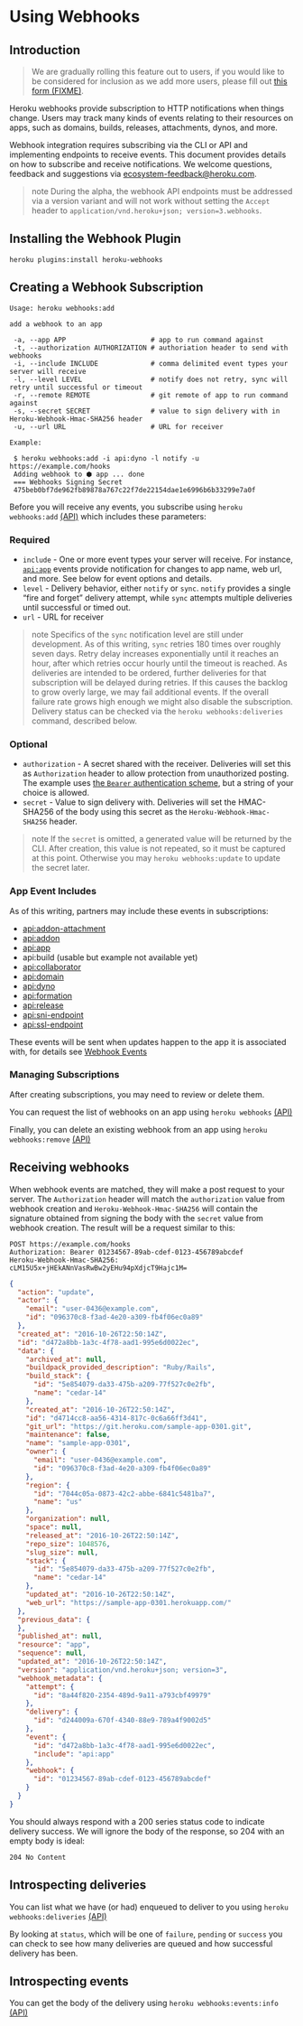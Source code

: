 # Using Webhooks

## Introduction

>We are gradually rolling this feature out to users, if you would like to be considered for inclusion as we add more users, please fill out [this form (FIXME)]().

Heroku webhooks provide subscription to HTTP notifications when things change.  Users may track many kinds of events relating to their resources on apps, such as domains, builds, releases, attachments, dynos, and more.

Webhook integration requires subscribing via the CLI or API and implementing endpoints to receive events. This document provides details on how to subscribe and receive notifications. We welcome questions, feedback and suggestions via [ecosystem-feedback@heroku.com](mailto:ecosystem-feedback@heroku.com).

>note During the alpha, the webhook API endpoints must be addressed via a version variant and will not work without setting the `Accept` header to `application/vnd.heroku+json; version=3.webhooks`.

## Installing the Webhook Plugin

```
heroku plugins:install heroku-webhooks
```

## Creating a Webhook Subscription

```
Usage: heroku webhooks:add

add a webhook to an app

 -a, --app APP                     # app to run command against
 -t, --authorization AUTHORIZATION # authoriation header to send with webhooks
 -i, --include INCLUDE             # comma delimited event types your server will receive 
 -l, --level LEVEL                 # notify does not retry, sync will retry until successful or timeout
 -r, --remote REMOTE               # git remote of app to run command against
 -s, --secret SECRET               # value to sign delivery with in Heroku-Webhook-Hmac-SHA256 header
 -u, --url URL                     # URL for receiver

Example:

 $ heroku webhooks:add -i api:dyno -l notify -u https://example.com/hooks
 Adding webhook to ⬢ app ... done
 === Webhooks Signing Secret
 475beb0bf7de962fb89878a767c22f7de22154dae1e6996b6b33299e7a0f
```

Before you will receive any events, you subscribe using `heroku webhooks:add` [(API)](/articles/app-webhooks-schema?preview=1#webhook-create) which includes these parameters:

### Required

* `include` - One or more event types your server will receive. For instance, [`api:app`](/articles/webhook-events?preview=1#api-app) events provide notification for changes to app name, web url, and more. See below for event options and details.
* `level` - Delivery behavior, either `notify` or `sync`. `notify` provides a single “fire and forget” delivery attempt, while `sync` attempts multiple deliveries until successful or timed out.
* `url` - URL for receiver

>note Specifics of the `sync` notification level are still under development. As of this writing, `sync` retries 180 times over roughly seven days. Retry delay increases exponentially until it reaches an hour, after which retries occur hourly until the timeout is reached. As deliveries are intended to be ordered, further deliveries for that subscription will be delayed during retries. If this causes the backlog to grow overly large, we may fail additional events. If the overall failure rate grows high enough we might also disable the subscription.
> Delivery status can be checked via the `heroku webhooks:deliveries` command, described below.

### Optional

* `authorization` - A secret shared with the receiver. Deliveries will set this as `Authorization` header to allow protection from unauthorized posting. The example uses [the `Bearer` authentication scheme](http://self-issued.info/docs/draft-ietf-oauth-v2-bearer.html), but a string of your choice is allowed.
* `secret` - Value to sign delivery with. Deliveries will set the HMAC-SHA256 of the body using this secret as the `Heroku-Webhook-Hmac-SHA256` header.

>note If the `secret` is omitted, a generated value will be returned by the CLI. After creation, this value is not repeated, so it must be captured at this point. Otherwise you may `heroku webhooks:update` to update the secret later.

### App Event Includes

As of this writing, partners may include these events in subscriptions:

- [api:addon-attachment](/articles/webhook-events?preview=1#api-addon-attachment)
- [api:addon](/articles/webhook-events?preview=1#api-addon)
- [api:app](/articles/webhook-events?preview=1#api-app)
- api:build (usable but example not available yet)
- [api:collaborator](/articles/webhook-events?preview=1#api-collaborator)
- [api:domain](/articles/webhook-events?preview=1#api-domain)
- [api:dyno](/articles/webhook-events?preview=1#api-dyno)
- [api:formation](/articles/webhook-events?preview=1#api-formation)
- [api:release](/articles/webhook-events?preview=1#api-release)
- [api:sni-endpoint](/articles/webhook-events?preview=1#api-sni-endpoint)
- [api:ssl-endpoint](/articles/webhook-events?preview=1#api-ssl-endpoint)

These events will be sent when updates happen to the app it is associated with, for details see [Webhook Events](/articles/webhook-events?preview=1)

### Managing Subscriptions

After creating subscriptions, you may need to review or delete them.

You can request the list of webhooks on an app using `heroku webhooks` [(API)](/articles/app-webhooks-schema?preview=1#webhook-list)

Finally, you can delete an existing webhook from an app using `heroku webhooks:remove` [(API)](/articles/app-webhooks-schema?preview=1#webhook-delete)

## Receiving webhooks

When webhook events are matched, they will make a post request to your server. The `Authorization` header will match the `authorization` value from webhook creation and `Heroku-Webhook-Hmac-SHA256` will contain the signature obtained from signing the body with the `secret` value from webhook creation. The result will be a request similar to this:

```
POST https://example.com/hooks
Authorization: Bearer 01234567-89ab-cdef-0123-456789abcdef
Heroku-Webhook-Hmac-SHA256: cLM15U5x+jHEkANnVasRwBw2yEHu94pXdjcT9Hajc1M=
```
```json
{
  "action": "update",
  "actor": {
    "email": "user-0436@example.com",
    "id": "096370c8-f3ad-4e20-a309-fb4f06ec0a89"
  },
  "created_at": "2016-10-26T22:50:14Z",
  "id": "d472a8bb-1a3c-4f78-aad1-995e6d0022ec",
  "data": {
    "archived_at": null,
    "buildpack_provided_description": "Ruby/Rails",
    "build_stack": {
      "id": "5e854079-da33-475b-a209-77f527c0e2fb",
      "name": "cedar-14"
    },
    "created_at": "2016-10-26T22:50:14Z",
    "id": "d4714cc8-aa56-4314-817c-0c6a66ff3d41",
    "git_url": "https://git.heroku.com/sample-app-0301.git",
    "maintenance": false,
    "name": "sample-app-0301",
    "owner": {
      "email": "user-0436@example.com",
      "id": "096370c8-f3ad-4e20-a309-fb4f06ec0a89"
    },
    "region": {
      "id": "7044c05a-0873-42c2-abbe-6841c5481ba7",
      "name": "us"
    },
    "organization": null,
    "space": null,
    "released_at": "2016-10-26T22:50:14Z",
    "repo_size": 1048576,
    "slug_size": null,
    "stack": {
      "id": "5e854079-da33-475b-a209-77f527c0e2fb",
      "name": "cedar-14"
    },
    "updated_at": "2016-10-26T22:50:14Z",
    "web_url": "https://sample-app-0301.herokuapp.com/"
  },
  "previous_data": {
  },
  "published_at": null,
  "resource": "app",
  "sequence": null,
  "updated_at": "2016-10-26T22:50:14Z",
  "version": "application/vnd.heroku+json; version=3",
  "webhook_metadata": {
    "attempt": {
      "id": "8a44f820-2354-489d-9a11-a793cbf49979"
    },
    "delivery": {
      "id": "d244009a-670f-4340-88e9-789a4f9002d5"
    },
    "event": {
      "id": "d472a8bb-1a3c-4f78-aad1-995e6d0022ec",
      "include": "api:app"
    },
    "webhook": {
      "id": "01234567-89ab-cdef-0123-456789abcdef"
    }
  }
}
```

You should always respond with a 200 series status code to indicate delivery success. We will ignore the body of the response, so 204 with an empty body is ideal:

```
204 No Content
```

## Introspecting deliveries

You can list what we have (or had) enqueued to deliver to you using `heroku webhooks:deliveries` [(API)](/articles/app-webhooks-schema?preview=1#delivery-list)

By looking at `status`, which will be one of `failure`, `pending` or `success` you can check to see how many deliveries are queued and how successful delivery has been.

## Introspecting events

You can get the body of the delivery using `heroku webhooks:events:info` [(API)](/articles/app-webhooks-schema?preview=1#event-info)
